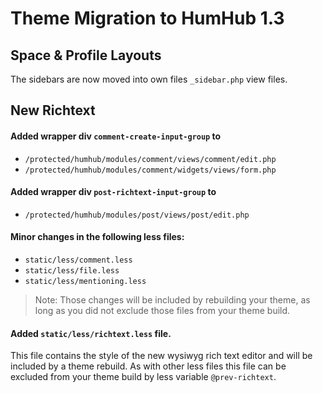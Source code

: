 # Theme Migration to HumHub 1.3

## Space & Profile Layouts

The sidebars are now moved into own files `_sidebar.php` view files.

## New Richtext

#### Added wrapper div `comment-create-input-group` to

 - `/protected/humhub/modules/comment/views/comment/edit.php`
 - `/protected/humhub/modules/comment/widgets/views/form.php`
 
 
#### Added wrapper div `post-richtext-input-group` to

 - `/protected/humhub/modules/post/views/post/edit.php`
 
#### Minor changes in the following less files:
 
  - `static/less/comment.less`
  - `static/less/file.less`
  - `static/less/mentioning.less`

> Note: Those changes will be included by rebuilding your theme, as long as you did not exclude those files from your theme build.

#### Added `static/less/richtext.less` file.

This file contains the style of the new wysiwyg rich text editor and will be included by a theme rebuild.
As with other less files this file can be excluded from your theme build by less variable `@prev-richtext`.